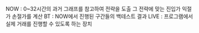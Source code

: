 NOW : 0~32시간의 과거 그래프를 참고하여 전략을 도출 그 전략에 맞는 진입가 익절가 손절가를 계산
BT : NOW에서 진행된 구간들의 백테스트 결과
LIVE : 프로그램에서 실제 거래를 진행할 수 있도록 하는 장치 